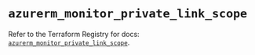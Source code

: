 # `azurerm_monitor_private_link_scope`

Refer to the Terraform Registry for docs: [`azurerm_monitor_private_link_scope`](https://registry.terraform.io/providers/hashicorp/azurerm/3.104.2/docs/resources/monitor_private_link_scope).

